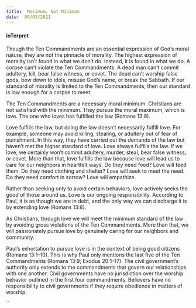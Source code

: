 ```yaml
---
title:  Maximum, Not Minimum
date:  08/03/2021
---
```


#### inTerpret

Though the Ten Commandments are an essential expression of God’s moral nature, they are not the pinnacle of morality. The highest expression of morality isn’t found in what we don’t do. Instead, it is found in what we do. A corpse can’t violate the Ten Commandments. A dead man can’t commit adultery, kill, bear false witness, or covet. The dead can’t worship false gods, bow down to idols, misuse God’s name, or break the Sabbath. If our standard of morality is limited to the Ten Commandments, then our standard is low enough for a corpse to meet.

The Ten Commandments are a necessary moral minimum. Christians are not satisfied with the minimum. They pursue the moral maximum, which is love. The one who loves has fulfilled the law (Romans 13:8).

Love fulfills the law, but doing the law doesn’t necessarily fulfill love. For example, someone may avoid killing, stealing, or adultery out of fear of punishment. In this way, they have carried out the demands of the law but haven’t met the higher standard of love. Love always fulfills the law. If we love, we certainly won’t commit adultery, murder, steal, bear false witness, or covet. More than that, love fulfills the law because love will lead us to care for our neighbors in heartfelt ways. Do they need food? Love will feed them. Do they need clothing and shelter? Love will seek to meet the need. Do they need comfort in sorrow? Love will empathize.

Rather than seeking only to avoid certain behaviors, love actively seeks the good of those around us. Love is our ongoing responsibility. According to Paul, it is as though we are in debt, and the only way we can discharge it is by extending love (Romans 13:8).

As Christians, through love we will meet the minimum standard of the law by avoiding gross violations of the Ten Commandments. More than that, we will passionately pursue love by genuinely caring for our neighbors and community.

Paul’s exhortation to pursue love is in the context of being good citizens (Romans 13:1–10). This is why Paul only mentions the last five of the Ten Commandments (Romans 13:9; Exodus 20:1–17). The civil government’s authority only extends to the commandments that govern our relationships with one another. Civil governments have no jurisdiction over the worship behavior outlined in the first four commandments. Believers have no responsibility to civil governments if they require obedience in matters of worship.

``